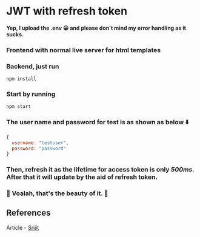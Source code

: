 # JWT with refresh token

**Yep, I upload the .env 😀 and please don't mind my error handling as it sucks.**

### Frontend with normal live server for html templates

### Backend, just run
```
npm install
```

### Start by running
```
npm start
```

### The user name and password for test is as shown as below ⬇️
```javascript
{
  username: "testuser",
  password: "password"
}
```
### Then, refresh it as the lifetime for access token is only ***500ms***. After that it will update by the aid of refresh token.

### 🤩 Voalah, that's the beauty of it. 🤩

## References

Article - [Srijit](https://medium.com/@srijit29032001/building-a-secure-authentication-system-with-node-js-typescript-964d54c27078)
